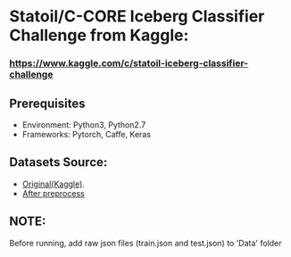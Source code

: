 # Statoil/C-CORE Iceberg Classifier Challenge from Kaggle:
### https://www.kaggle.com/c/statoil-iceberg-classifier-challenge

## Prerequisites
* Environment: Python3, Python2.7
* Frameworks: Pytorch, Caffe, Keras

## Datasets Source:
* [Original(Kaggle)](https://www.kaggle.com/c/statoil-iceberg-classifier-challenge/data).
* [After preprocess](https://drive.google.com/open?id=1Zz_rbZw5Iv1IAt73JSCF1qYfJU9n-900)

## NOTE:
Before running, add raw json files (train.json and test.json) to 'Data' folder
